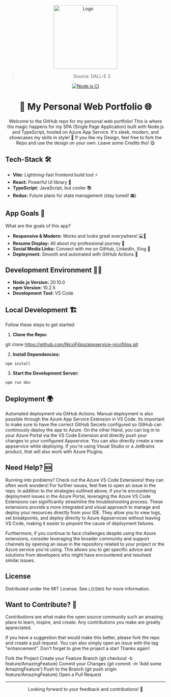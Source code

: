 <div align="center">
<a href="https://github.com/NicoFilips/AzureAppService.NicoFilips.de/">
  <img src="https://github.com/NicoFilips/AzureAppService.NicoFilips/assets/35654361/ce4036b6-1e02-4a36-a5d9-a92114c7f6e3" alt="Logo" width="200" height="200">
</a>

<blockquote>
  <p>Source: DALL-E 3</p>
</blockquote>

[![Node.js CI](https://github.com/NicoFilips/AzureAppService.NicoFilips/actions/workflows/node.js.yml/badge.svg)](https://github.com/NicoFilips/AzureAppService.NicoFilips/actions/workflows/node.js.yml)


<!-- INTRODUCTION -->
# 🚀 My Personal Web Portfolio 🌐

Welcome to the GitHub repo for my personal web portfolio! This is where the magic happens for my SPA (Single Page Application) built with Node.js and TypeScript, hosted on Azure App Service. It's sleek, modern, and showcases my skills in style! 🌟
If you like my Design, feel free to fork the Repo and use the design on your own. Leave some Credits tho! 😋

</div>

<!-- TECHSTACK -->
## Tech-Stack 🛠️

- **Vite:** Lightning-fast frontend build tool ⚡
- **React:** Powerful UI library 🎨
- **TypeScript:** JavaScript, but cooler 📚
- **Redux:** Future plans for state management (stay tuned! 📻)

<!-- APPGOALS -->
## App Goals 🎯

What are the goals of this app?

- **Responsive & Modern:** Works and looks great everywhere! 💻📱
- **Resume Display:** All about my professional journey 📄
- **Social Media Links:** Connect with me on GitHub, LinkedIn, Xing 🔗
- **Deployment:** Smooth and automated with GitHub Actions 🚚

<!-- ENVIRONMENT -->
## Development Environment 🧑‍💻

- **Node.js Version:** 20.10.0
- **npm Version:** 10.2.5
- **Development Tool:** VS Code

<!-- LOCAL DEVELOPMENT -->
## Local Development 🏗️

Follow these steps to get started:

<!-- CLONE -->
1. **Clone the Repo:**

git clone https://github.com/NicoFilips/appservice-nicofilips.git



<!-- DEPENDENCIES -->
2. **Install Dependencies:**
```
npm install
```

3. **Start the Development Server:**
```
npm run dev
```

<!-- DEPLOYMENT -->
## Deployment 🌍

Automated deployment via GitHub Actions. Manual deployment is also possible through the Azure App Service Extension in VS Code. Its important to make sure to have the correct GitHub Secrets configured so GitHub can continously deploy the app to Azure.
On the other Hand, you can log in to your Azure Portal via the VS Code Extension and directly push your changes to your configured Appservice. You can also directly create a new appservice while deploying.
If you're using Visual Studio or a JetBrains product, that will also work with Azure Plugins.

<!-- CONTRIBUTE -->
## Need Help? 🆘

Running into problems? Check out the Azure VS Code Extensions! they can often work wonders! For further issues, feel free to open an issue in the repo. In addition to the strategies outlined above, if you're encountering deployment issues in the Azure Portal, leveraging the Azure VS Code Extensions can significantly streamline the troubleshooting process. These extensions provide a more integrated and visual approach to manage and deploy your resources directly from your IDE. They allow you to view logs, set breakpoints, and deploy directly to Azure Appservices without leaving VS Code, making it easier to pinpoint the cause of deployment failures.

Furthermore, if you continue to face challenges despite using the Azure extensions, consider leveraging the broader community and support channels by opening an issue in the repository related to your project or the Azure service you're using. This allows you to get specific advice and solutions from developers who might have encountered and resolved similar issues.

<!-- LICENSE -->
## License

Distributed under the MIT License. See `LICENSE` for more information.


<!-- CONTRIBUTE -->
## Want to Contribute? 🤝

Contributions are what make the open source community such an amazing place to learn, inspire, and create. Any contributions you make are greatly appreciated.

If you have a suggestion that would make this better, please fork the repo and create a pull request. You can also simply open an issue with the tag "enhancement". Don't forget to give the project a star! Thanks again!

Fork the Project
Create your Feature Branch (git checkout -b feature/AmazingFeature)
Commit your Changes (git commit -m 'Add some AmazingFeature')
Push to the Branch (git push origin feature/AmazingFeature)
Open a Pull Request

---
<div align="center">
Looking forward to your feedback and contributions! 🙌

